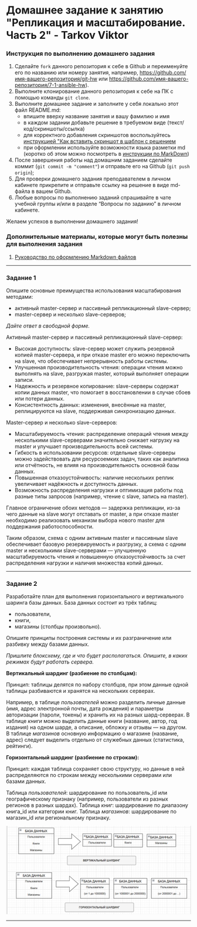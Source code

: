 # Домашнее задание к занятию "Репликация и масштабирование. Часть 2" - Tarkov Viktor


### Инструкция по выполнению домашнего задания

   1. Сделайте `fork` данного репозитория к себе в Github и переименуйте его по названию или номеру занятия, например, https://github.com/имя-вашего-репозитория/git-hw или  https://github.com/имя-вашего-репозитория/7-1-ansible-hw).
   2. Выполните клонирование данного репозитория к себе на ПК с помощью команды `git clone`.
   3. Выполните домашнее задание и заполните у себя локально этот файл README.md:
      - впишите вверху название занятия и вашу фамилию и имя
      - в каждом задании добавьте решение в требуемом виде (текст/код/скриншоты/ссылка)
      - для корректного добавления скриншотов воспользуйтесь [инструкцией "Как вставить скриншот в шаблон с решением](https://github.com/netology-code/sys-pattern-homework/blob/main/screen-instruction.md)
      - при оформлении используйте возможности языка разметки md (коротко об этом можно посмотреть в [инструкции  по MarkDown](https://github.com/netology-code/sys-pattern-homework/blob/main/md-instruction.md))
   4. После завершения работы над домашним заданием сделайте коммит (`git commit -m "comment"`) и отправьте его на Github (`git push origin`);
   5. Для проверки домашнего задания преподавателем в личном кабинете прикрепите и отправьте ссылку на решение в виде md-файла в вашем Github.
   6. Любые вопросы по выполнению заданий спрашивайте в чате учебной группы и/или в разделе “Вопросы по заданию” в личном кабинете.
   
Желаем успехов в выполнении домашнего задания!
   
### Дополнительные материалы, которые могут быть полезны для выполнения задания

1. [Руководство по оформлению Markdown файлов](https://gist.github.com/Jekins/2bf2d0638163f1294637#Code)

---

### Задание 1

Опишите основные преимущества использования масштабирования методами:

   - активный master-сервер и пассивный репликационный slave-сервер;
   - master-сервер и несколько slave-серверов;

*Дайте ответ в свободной форме.*

Активный master-сервер и пассивный репликационный slave-сервер:

   - Высокая доступность: slave-сервер может служить резервной копией master-сервера, и при отказе master его можно переключить на slave, что обеспечивает непрерывность работы системы.
   - Улучшенная производительность чтения: операции чтения можно выполнять на slave, разгружая master, который выполняет операции записи.
   - Надежность и резервное копирование: slave-серверы содержат копии данных master, что помогает в восстановлении в случае сбоев или потери данных.
   - Консистентность данных: изменения, внесённые на master, реплицируются на slave, поддерживая синхронизацию данных.

Master-сервер и несколько slave-серверов:

   - Масштабируемость чтения: распределение операций чтения между несколькими slave-серверами значительно снижает нагрузку на master и улучшает производительность всей системы.
   - Гибкость в использовании ресурсов: отдельные slave-серверы можно задействовать для ресурсоемких задач, таких как аналитика или отчётность, не влияя на производительность основной базы данных.
   - Повышенная отказоустойчивость: наличие нескольких реплик увеличивает надёжность и доступность данных.
   - Возможность распределения нагрузки и оптимизация работы под разные типы запросов (например, чтение с slave, запись на master).

Главное ограничение обоих методов — задержка репликации, из-за чего данные на slave могут отставать от master, а при отказе master необходимо реализовать механизм выбора нового master для поддержания работоспособности.

Таким образом, схема с одним активным master и пассивным slave обеспечивает базовую резервируемость и разгрузку, а схема с одним master и несколькими slave-серверами — улучшенную масштабируемость чтения и повышенную отказоустойчивость за счет распределения нагрузки и наличия множества копий данных.

---

### Задание 2

Разработайте план для выполнения горизонтального и вертикального шаринга базы данных. База данных состоит из трёх таблиц:

   - пользователи,
   - книги,
   - магазины (столбцы произвольно).

Опишите принципы построения системы и их разграничение или разбивку между базами данных.

*Пришлите блоксхему, где и что будет располагаться. Опишите, в каких режимах будут работать сервера.*

**Вертикальный шардинг (разбиение по столбцам):**

Принцип: таблицы делятся по набору столбцов, при этом данные одной таблицы разбиваются и хранятся на нескольких серверах.

Например, в таблице *пользователей* можно разделить личные данные (имя, адрес электронной почты, дата рождения) и параметры авторизации (пароли, токены) и хранить их на разных шард-серверах.
В таблице *книги* можно выделить данные книги (название, автор, год издания) на одном шарде, а описание, обложку и отзывы — на другом.
В таблице *магазинов* основную информацию о магазине (название, адрес) следует выделить отдельно от служебных данных (статистика, рейтинги).

**Горизонтальный шардинг (разбиение по строкам):**

Принцип: каждая таблица сохраняет свою структуру, но данные в ней распределяются по строкам между несколькими серверами или базами данных.

Таблица *пользователей*: шардирование по пользователь_id или географическому признаку (например, пользователи из разных регионов в разных шардах).
Таблица *книг*: шардирование по диапазону книга_id или категории книг.
Таблица *магазинов*: шардирование по магазин_id или региональному признаку.

![1](img/200.png)


---


